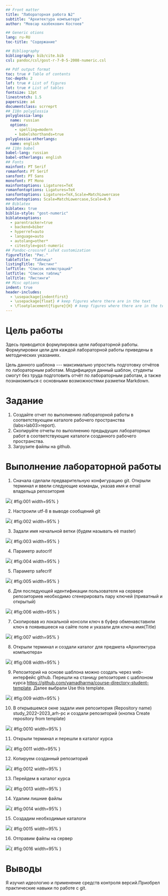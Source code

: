 ```yaml
---
## Front matter
title: "Лабораторная работа №2"
subtitle: "Архитектура компьютера"
author: "Мовсар казбекович Костоев"

## Generic otions
lang: ru-RU
toc-title: "Содержание"

## Bibliography
bibliography: bib/cite.bib
csl: pandoc/csl/gost-r-7-0-5-2008-numeric.csl

## Pdf output format
toc: true # Table of contents
toc-depth: 2
lof: true # List of figures
lot: true # List of tables
fontsize: 12pt
linestretch: 1.5
papersize: a4
documentclass: scrreprt
## I18n polyglossia
polyglossia-lang:
  name: russian
  options:
	- spelling=modern
	- babelshorthands=true
polyglossia-otherlangs:
  name: english
## I18n babel
babel-lang: russian
babel-otherlangs: english
## Fonts
mainfont: PT Serif
romanfont: PT Serif
sansfont: PT Sans
monofont: PT Mono
mainfontoptions: Ligatures=TeX
romanfontoptions: Ligatures=TeX
sansfontoptions: Ligatures=TeX,Scale=MatchLowercase
monofontoptions: Scale=MatchLowercase,Scale=0.9
## Biblatex
biblatex: true
biblio-style: "gost-numeric"
biblatexoptions:
  - parentracker=true
  - backend=biber
  - hyperref=auto
  - language=auto
  - autolang=other*
  - citestyle=gost-numeric
## Pandoc-crossref LaTeX customization
figureTitle: "Рис."
tableTitle: "Таблица"
listingTitle: "Листинг"
lofTitle: "Список иллюстраций"
lotTitle: "Список таблиц"
lolTitle: "Листинги"
## Misc options
indent: true
header-includes:
  - \usepackage{indentfirst}
  - \usepackage{float} # keep figures where there are in the text
  - \floatplacement{figure}{H} # keep figures where there are in the text
---
```


# Цель работы

Здесь приводится формулировка цели лабораторной работы. Формулировки
цели для каждой лабораторной работы приведены в методических
указаниях.

Цель данного шаблона --- максимально упростить подготовку отчётов по
лабораторным работам.  Модифицируя данный шаблон, студенты смогут без
труда подготовить отчёт по лабораторным работам, а также познакомиться
с основными возможностями разметки Markdown.

# Задание

1. Создайте отчет по выполнению лабораторной работы в соответствующем
каталоге рабочего пространства (labs>lab03>report).
2. Скопируйте отчеты по выполнению предыдущих лабораторных работ в
соответствующие каталоги созданного рабочего пространства.
3. Загрузите файлы на github.



# Выполнение лабораторной работы

1. Сначала сделали предварительную конфигурацию git. Открыли терминал и
ввели следующие команды, указав имя и email владельца репозитория

![](image/1.png){ #fig:001 width=95% }

2. Настроили utf-8 в выводе сообщений git 

![](image/2.png){ #fig:002 width=95% }

3. Задали имя начальной ветки (будем называть её master)

![](image/3.png){ #fig:003 width=95% }

4. Параметр autocrlf

![](image/4.png){ #fig:004 width=95% }

5. Параметр safecrlf

![](image/5.png){ #fig:005 width=95% }

6. Для последующей идентификации пользователя на сервере репозиториев
необходимо сгенерировать пару ключей (приватный и открытый)

![](image/6.png){ #fig:006 width=95% }

7. Скопировав из локальной консоли ключ в буфер обменавставили ключ в появившееся на сайте поле и указали для ключа имя(Title)

![](image/7.png){ #fig:007 width=95% }

8. Открыли терминал и создали каталог для предмета «Архитектура компьютера»

![](image/8.png){ #fig:008 width=95% }

9. Репозиторий на основе шаблона можно создать через web-интерфейс github. Перешли на станицу репозитория с шаблоном курса https://github.com/yamadharma/course-directory-student-template.
Далее выбрали Use this template.

![](image/9.png){ #fig:009 width=95% }

10. В открывшемся окне задали имя репозитория (Repository name) study_2022–2023_arh-pc и создали репозиторий (кнопка Create repository from template)

![](image/10.png){ #fig:0010 width=95% }

11. Открыли терминал и перешли в каталог курса

![](image/11.png){ #fig:0011 width=95% }

12. Копируем созданный репозиторий

![](image/12.png){ #fig:0012 width=95% }

13. Перейдем в каталог курса

![](image/13.png){ #fig:0013 width=95% }

14. Удалим лишние файлы

![](image/14.png){ #fig:0014 width=95% }

15. Создадим необходимые каталоги

![](image/15.png){ #fig:0015 width=95% }

16. Отправим файлы на сервер

![](image/16.png){ #fig:0016 width=95% }


# Выводы

Я изучил идеологию и применение средств контроля версий.Приобрел практические навыки по работе с git.


